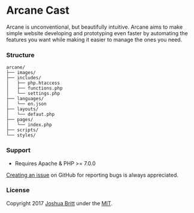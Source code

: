 # Arcane Cast

Arcane is unconventional, but beautifully intuitive. Arcane aims to make simple website developing and prototyping even faster by automating the features you want while making it easier to manage the ones you need.

### Structure

```
arcane/
├── images/
├── includes/
│   ├── php.htaccess
│   ├── functions.php
│   └── settings.php
├── languages/
│   └── en.json
├── layouts/
│   └── defaut.php
├── pages/
│   └── index.php
├── scripts/
└── styles/
```

### Support

- Requires Apache & PHP >= 7.0.0

[Creating an issue](https://github.com/databute/databute/issues) on GitHub for reporting bugs is always appreciated.

### License

Copyright 2017 [Joshua Britt](https://github.com/capachow) under the [MIT](LICENSE.md).